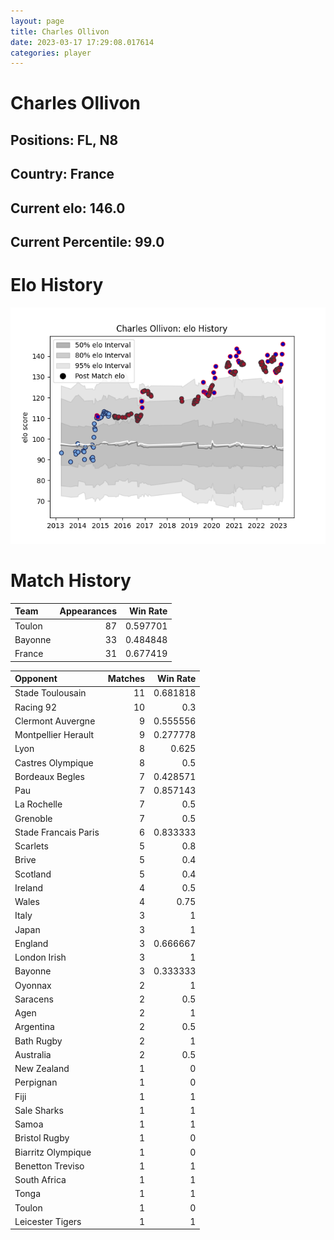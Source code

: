 ```yaml
---  
layout: page  
title: Charles Ollivon  
date: 2023-03-17 17:29:08.017614  
categories: player  
---
```

# Charles Ollivon

## Positions: FL, N8

## Country: France

## Current elo: 146.0

## Current Percentile: 99.0

# Elo History


![elo history](history_CharlesOllivon.png)
# Match History


| Team    |   Appearances |   Win Rate |
|:--------|--------------:|-----------:|
| Toulon  |            87 |   0.597701 |
| Bayonne |            33 |   0.484848 |
| France  |            31 |   0.677419 |

| Opponent             |   Matches |   Win Rate |
|:---------------------|----------:|-----------:|
| Stade Toulousain     |        11 |   0.681818 |
| Racing 92            |        10 |   0.3      |
| Clermont Auvergne    |         9 |   0.555556 |
| Montpellier Herault  |         9 |   0.277778 |
| Lyon                 |         8 |   0.625    |
| Castres Olympique    |         8 |   0.5      |
| Bordeaux Begles      |         7 |   0.428571 |
| Pau                  |         7 |   0.857143 |
| La Rochelle          |         7 |   0.5      |
| Grenoble             |         7 |   0.5      |
| Stade Francais Paris |         6 |   0.833333 |
| Scarlets             |         5 |   0.8      |
| Brive                |         5 |   0.4      |
| Scotland             |         5 |   0.4      |
| Ireland              |         4 |   0.5      |
| Wales                |         4 |   0.75     |
| Italy                |         3 |   1        |
| Japan                |         3 |   1        |
| England              |         3 |   0.666667 |
| London Irish         |         3 |   1        |
| Bayonne              |         3 |   0.333333 |
| Oyonnax              |         2 |   1        |
| Saracens             |         2 |   0.5      |
| Agen                 |         2 |   1        |
| Argentina            |         2 |   0.5      |
| Bath Rugby           |         2 |   1        |
| Australia            |         2 |   0.5      |
| New Zealand          |         1 |   0        |
| Perpignan            |         1 |   0        |
| Fiji                 |         1 |   1        |
| Sale Sharks          |         1 |   1        |
| Samoa                |         1 |   1        |
| Bristol Rugby        |         1 |   0        |
| Biarritz Olympique   |         1 |   0        |
| Benetton Treviso     |         1 |   1        |
| South Africa         |         1 |   1        |
| Tonga                |         1 |   1        |
| Toulon               |         1 |   0        |
| Leicester Tigers     |         1 |   1        |